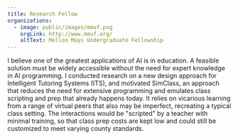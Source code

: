 ```yaml
---
title: Research Fellow
organizations:
  - image: public/images/mmuf.png
    orgLink: http://www.mmuf.org/
    altText: Mellon Mays Undergraduate Fellowship
---
```


I believe one of the greatest applications of AI is in education. A feasible solution must be widely accessible without the need for expert knowledge in AI programming. I conducted research on a new design approach for Intelligent Tutoring Systems (ITS), and motivated SimClass, an approach that reduces the need for extensive programming and emulates class scripting and prep that already happens today. It relies on vicarious learning from a range of virtual peers that also may be imperfect, recreating a typical class setting. The interactions would be "scripted" by a teacher with minimal training, so that class prep costs are kept low and could still be customized to meet varying county standards.
